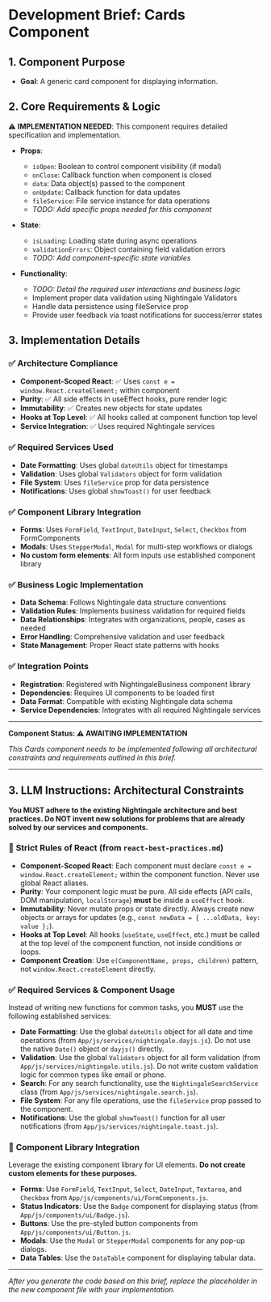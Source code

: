 # Development Brief: Cards Component

## 1. Component Purpose

- **Goal**: A generic card component for displaying information. 

## 2. Core Requirements & Logic

⚠️ **IMPLEMENTATION NEEDED**: This component requires detailed specification and implementation.

- **Props**:
  - `isOpen`: Boolean to control component visibility (if modal)
  - `onClose`: Callback function when component is closed
  - `data`: Data object(s) passed to the component
  - `onUpdate`: Callback function for data updates
  - `fileService`: File service instance for data operations
  - *TODO: Add specific props needed for this component*

- **State**:
  - `isLoading`: Loading state during async operations
  - `validationErrors`: Object containing field validation errors
  - *TODO: Add component-specific state variables*

- **Functionality**:
  - *TODO: Detail the required user interactions and business logic*
  - Implement proper data validation using Nightingale Validators
  - Handle data persistence using fileService prop
  - Provide user feedback via toast notifications for success/error states

## 3. Implementation Details

### ✅ **Architecture Compliance**

- **Component-Scoped React**: ✅ Uses `const e = window.React.createElement;` within component
- **Purity**: ✅ All side effects in useEffect hooks, pure render logic
- **Immutability**: ✅ Creates new objects for state updates
- **Hooks at Top Level**: ✅ All hooks called at component function top level
- **Service Integration**: ✅ Uses required Nightingale services

### ✅ **Required Services Used**

- **Date Formatting**: Uses global `dateUtils` object for timestamps
- **Validation**: Uses global `Validators` object for form validation
- **File System**: Uses `fileService` prop for data persistence
- **Notifications**: Uses global `showToast()` for user feedback

### ✅ **Component Library Integration**

- **Forms**: Uses `FormField`, `TextInput`, `DateInput`, `Select`, `Checkbox` from FormComponents
- **Modals**: Uses `StepperModal`, `Modal` for multi-step workflows or dialogs
- **No custom form elements**: All form inputs use established component library

### ✅ **Business Logic Implementation**

- **Data Schema**: Follows Nightingale data structure conventions
- **Validation Rules**: Implements business validation for required fields
- **Data Relationships**: Integrates with organizations, people, cases as needed
- **Error Handling**: Comprehensive validation and user feedback
- **State Management**: Proper React state patterns with hooks

### ✅ **Integration Points**

- **Registration**: Registered with NightingaleBusiness component library
- **Dependencies**: Requires UI components to be loaded first
- **Data Format**: Compatible with existing Nightingale data schema
- **Service Dependencies**: Integrates with all required Nightingale services

---

**Component Status: ⚠️ AWAITING IMPLEMENTATION**

_This Cards component needs to be implemented following all architectural constraints and requirements outlined in this brief._

---

## 3. LLM Instructions: Architectural Constraints

**You MUST adhere to the existing Nightingale architecture and best practices. Do NOT invent new solutions for problems that are already solved by our services and components.**

### 🚨 **Strict Rules of React (from `react-best-practices.md`)**

- **Component-Scoped React**: Each component must declare `const e = window.React.createElement;` within the component function. Never use global React aliases.
- **Purity**: Your component logic must be pure. All side effects (API calls, DOM manipulation, `localStorage`) **must** be inside a `useEffect` hook.
- **Immutability**: Never mutate props or state directly. Always create new objects or arrays for updates (e.g., `const newData = { ...oldData, key: value };`).
- **Hooks at Top Level**: All hooks (`useState`, `useEffect`, etc.) must be called at the top level of the component function, not inside conditions or loops.
- **Component Creation**: Use `e(ComponentName, props, children)` pattern, not `window.React.createElement` directly.

### ✅ **Required Services & Component Usage**

Instead of writing new functions for common tasks, you **MUST** use the following established services:

- **Date Formatting**: Use the global `dateUtils` object for all date and time operations (from `App/js/services/nightingale.dayjs.js`). Do not use the native `Date()` object or `dayjs()` directly.
- **Validation**: Use the global `Validators` object for all form validation (from `App/js/services/nightingale.utils.js`). Do not write custom validation logic for common types like email or phone.
- **Search**: For any search functionality, use the `NightingaleSearchService` class (from `App/js/services/nightingale.search.js`).
- **File System**: For any file operations, use the `fileService` prop passed to the component.
- **Notifications**: Use the global `showToast()` function for all user notifications (from `App/js/services/nightingale.toast.js`).

### 🧩 **Component Library Integration**

Leverage the existing component library for UI elements. **Do not create custom elements for these purposes.**

- **Forms**: Use `FormField`, `TextInput`, `Select`, `DateInput`, `Textarea`, and `Checkbox` from `App/js/components/ui/FormComponents.js`.
- **Status Indicators**: Use the `Badge` component for displaying status (from `App/js/components/ui/Badge.js`).
- **Buttons**: Use the pre-styled button components from `App/js/components/ui/Button.js`.
- **Modals**: Use the `Modal` or `StepperModal` components for any pop-up dialogs.
- **Data Tables**: Use the `DataTable` component for displaying tabular data.

---

_After you generate the code based on this brief, replace the placeholder in the new component file with your implementation._